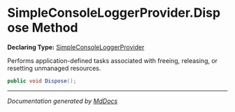 ﻿# SimpleConsoleLoggerProvider.Dispose Method

**Declaring Type:** [SimpleConsoleLoggerProvider](../index.md)

Performs application\-defined tasks associated with freeing, releasing, or resetting unmanaged resources.

```csharp
public void Dispose();
```
___

*Documentation generated by [MdDocs](https://github.com/ap0llo/mddocs)*
